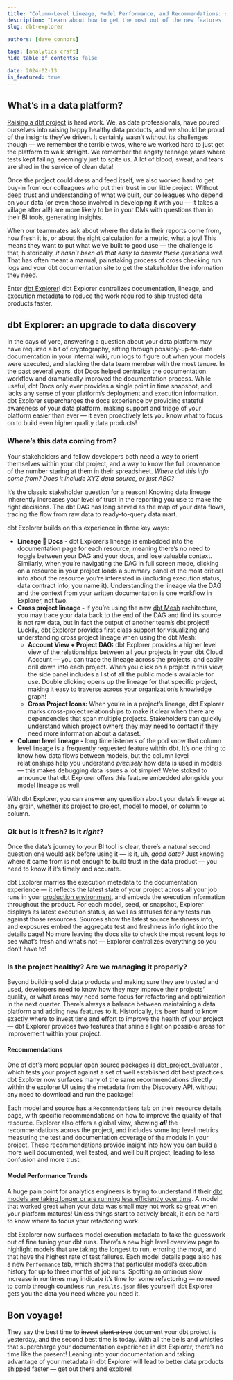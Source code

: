 ```yaml
---
title: "Column-Level Lineage, Model Performance, and Recommendations: ship trusted data products with dbt Explorer"
description: "Learn about how to get the most out of the new features in dbt Explorer"
slug: dbt-explorer

authors: [dave_connors]

tags: [analytics craft]
hide_table_of_contents: false

date: 2024-02-13
is_featured: true
---
```


## What’s in a data platform?

[Raising a dbt project](https://docs.getdbt.com/blog/how-to-build-a-mature-dbt-project-from-scratch) is hard work. We, as data professionals, have poured ourselves into raising happy healthy data products, and we should be proud of the insights they’ve driven. It certainly wasn’t without its challenges though — we remember the terrible twos, where we worked hard to just get the platform to walk straight. We remember the angsty teenage years where tests kept failing, seemingly just to spite us. A lot of blood, sweat, and tears are shed in the service of clean data!

Once the project could dress and feed itself, we also worked hard to get buy-in from our colleagues who put their trust in our little project. Without deep trust and understanding of what we built, our colleagues who depend on your data (or even those involved in developing it with you — it takes a village after all!) are more likely to be in your DMs with questions than in their BI tools, generating insights.

When our teammates ask about where the data in their reports come from, how fresh it is, or about the right calculation for a metric, what a joy! This means they want to put what we’ve built to good use — the challenge is that, historically, *it hasn’t been all that easy to answer these questions well.* That has often meant a manual, painstaking process of cross checking run logs and your dbt documentation site to get the stakeholder the information they need.

Enter [dbt Explorer](https://www.getdbt.com/product/dbt-explorer)! dbt Explorer centralizes documentation, lineage, and execution metadata to reduce the work required to ship trusted data products faster.

<!-- truncate -->
## dbt Explorer: an upgrade to data discovery

In the days of yore, answering a question about your data platform may have required a bit of cryptography, sifting through possibly-up-to-date documentation in your internal wiki, run logs to figure out when your models were executed, and slacking the data team member with the most tenure. In the past several years, dbt Docs helped centralize the documentation workflow and dramatically improved the documentation process. While useful, dbt Docs only ever provides a single point in time snapshot, and lacks any sense of your platform’s deployment and execution information. dbt Explorer supercharges the docs experience by providing stateful awareness of your data platform, making support and triage of your platform easier than ever — it even proactively lets you know what to focus on to build even higher quality data products!

### Where’s this data coming from?

Your stakeholders and fellow developers both need a way to orient themselves within your dbt project, and a way to know the full provenance of the number staring at them in their spreadsheet. *Where did this info come from? Does it include XYZ data source, or just ABC?*

It’s the classic stakeholder question for a reason! Knowing data lineage inherently increases your level of trust in the reporting you use to make the right decisions. The dbt DAG has long served as the map of your data flows, tracing the flow from raw data to ready-to-query data mart.


<Lightbox src="/img/blog/2024-02-13-dbt-explorer/full-lineage.png" width="85%" title="Look at that lineage!" />


dbt Explorer builds on this experience in three key ways:

- **Lineage 🤝 Docs** - dbt Explorer’s lineage is embedded into the documentation page for each resource, meaning there’s no need to toggle between your DAG and your docs, and lose valuable context. Similarly, when you’re navigating the DAG in full screen mode, clicking on a resource in your project loads a summary panel of the most critical info about the resource you’re interested in (including execution status, data contract info, you name it). Understanding the lineage via the DAG and the context from your written documentation is one workflow in Explorer, not two.
- **Cross project lineage -**  if you’re using the new [dbt Mesh](https://www.getdbt.com/product/dbt-mesh) architecture, you may trace your data back to the end of the DAG and find its source is not raw data, but in fact the output of another team’s dbt project! Luckily, dbt Explorer provides first class support for visualizing and understanding cross project lineage when using the dbt Mesh:
  - **Account View + Project DAG:** dbt Explorer provides a higher level view of the relationships between all your projects in your dbt Cloud Account — you can trace the lineage across the projects, and easily drill down into each project. When you click on a project in this view, the side panel includes a list of all the public models available for use. Double clicking opens up the lineage for that specific project, making it easy to traverse across your organization’s knowledge graph!
  - **Cross Project Icons:** When you’re in a project’s lineage, dbt Explorer marks cross-project relationships to make it clear when there are dependencies that span multiple projects. Stakeholders can quickly understand which project owners they may need to contact if they need more information about a dataset.
- **Column level lineage -** long time listeners of the pod know that column level lineage is a frequently requested feature within dbt. It’s one thing to know how data flows between models, but the column level relationships help you understand *precisely* how data is used in models — this makes debugging data issues a lot simpler! We’re stoked to announce that dbt Explorer offers this feature embedded alongside your model lineage as well.

<Lightbox src="/img/blog/2024-02-13-dbt-explorer/column-level-lineage.png" width="85%" title="You can trace the data in a column from the source to the end of your DAG!" />

With dbt Explorer, you can answer any question about your data’s lineage at any grain, whether its project to project, model to model, or column to column.  

### Ok but is it fresh? Is it *right*?

Once the data’s journey to your BI tool is clear, there’s a natural second question one would ask before using it — is it, uh, *good data?* Just knowing where it came from is not enough to build trust in the data product — you need to know if it’s timely and accurate.

dbt Explorer marries the execution metadata to the documentation experience  — it reflects the latest state of your project across all your job runs in your [production environment,](https://docs.getdbt.com/docs/deploy/deploy-environments#set-as-production-environment) and embeds the execution information throughout the product. For each model, seed, or snapshot, Explorer displays its latest execution status, as well as statuses for any tests run against those resources. Sources show the latest source freshness info, and exposures embed the aggregate test and freshness info right into the details page! No more leaving the docs site to check the most recent logs to see what’s fresh and what’s not — Explorer centralizes everything so you don’t have to!

<Lightbox src="/img/blog/2024-02-13-dbt-explorer/embedded-metadata-model.png" width="85%" title="passing model! passing tests!" />

<Lightbox src="/img/blog/2024-02-13-dbt-explorer/embedded-metadata-source.png" width="85%" title="have you ever seen a fresher source?" />


### Is the project healthy? Are we managing it properly?

Beyond building solid data products and making sure they are trusted and used, developers need to know how they may improve their projects’ quality, or what areas may need some focus for refactoring and optimization in the next quarter. There’s always a balance between maintaining a data platform and adding new features to it. Historically, it’s been hard to know exactly where to invest time and effort to improve the health of your project — dbt Explorer provides two features that shine a light on possible areas for improvement within your project.

#### Recommendations

One of dbt’s more popular open source packages is [dbt_project_evaluator](https://github.com/dbt-labs/dbt-project-evaluator) , which tests your project against a set of well established dbt best practices. dbt Explorer now surfaces many of the same recommendations directly within the explorer UI using the metadata from the Discovery API, without any need to download and run the package!

Each model and source has a `Recommendations` tab on their resource details page, with specific recommendations on how to improve the quality of that resource. Explorer also offers a global view, showing *****all***** the recommendations across the project, and includes some top level metrics measuring the test and documentation coverage of the models in your project. These recommendations provide insight into how you can build a more well documented, well tested, and well built project, leading to less confusion and more trust.


<Lightbox src="/img/blog/2024-02-13-dbt-explorer/recommendations.png" width="85%" title="The recommendations summary — I’ve got some work to do!" />

#### Model Performance Trends

A huge pain point for analytics engineers is trying to understand if their [dbt models are taking longer or are running less efficiently over time](https://docs.getdbt.com/blog/how-we-shaved-90-minutes-off-model). A model that worked great when your data was small may not work so great when your platform matures! Unless things start to actively break, it can be hard to know where to focus your refactoring work.

dbt Explorer now surfaces model execution metadata to take the guesswork out of fine tuning your dbt runs. There’s a new high level overview page to highlight models that are taking the longest to run, erroring the most, and that have the highest rate of test failures. Each model details page also has a new `Performance` tab, which shows that particular model’s execution history for up to three months of job runs. Spotting an ominous slow increase in runtimes may indicate it’s time for some refactoring — no need to comb through countless `run_results.json` files yourself! dbt Explorer gets you the data you need where you need it.

<Lightbox src="/img/blog/2024-02-13-dbt-explorer/model-execution.png" width="85%" title="maybe I should check on that one long run!" />

## Bon voyage!

They say the best time to ~~invest~~ ~~plant a tree~~ document your dbt project is yesterday, and the second best time is today. With all the bells and whistles that supercharge your documentation experience in dbt Explorer, there’s no time like the present! Leaning into your documentation and taking advantage of your metadata in dbt Explorer will lead to better data products shipped faster — get out there and explore!